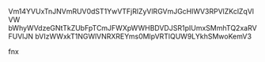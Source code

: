 Vm14YVUxTnJNVmRUV0dST1YwVTFjRlZyVlRGVmJGcHlWV3RPVlZKclZqVlVW
bWhyWVdzeGNtTkZUbFpTCmJFWXpWWHBDVDJSR1pIUmxSMmhTQ2xaRVFUVlJN
bVIzWWxkT1NGWlVNRXREYms0MlpVRTlQUW9LYkhSMwoKemV3

fnx